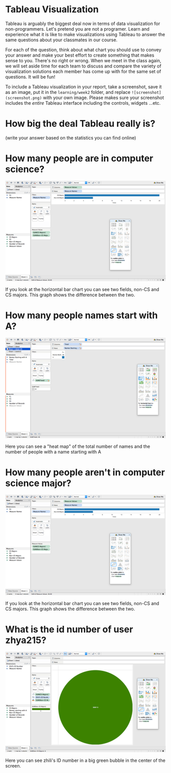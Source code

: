 # Tableau Visualization

Tableau is arguably the biggest deal now in terms of data visualization for non-programmers.
Let's pretend you are not a programer. Learn and experience what it is like to make
visualizations using Tableau to answer the same questions about your classmates in our course.

For each of the question, think about what chart you should use to convey your answer and
make your best effort to create something that makes sense to you. There's no right
or wrong. When we meet in the class again, we will set aside time for each team to discuss
and compare the variety of visualization solutions each member has come up with for the
same set of questions. It will be fun!

To include a Tableau visualization in your report, take a screenshot, save it as an image,
put it in the `learning/week2` folder, and replace `![screenshot](screenshot.png)`  with
your own image. Please makes sure your screenshot includes the _entire_ Tableau interface
including the controls, widgets ...etc.

# How big the deal Tableau really is?

(write your answer based on the statistics you can find online)

# How many people are in computer science?

![screenshot](screenshot1.png)

If you look at the horizontal bar chart you can see two fields, non-CS and CS majors.
This graph shows the difference between the two. 

# How many people names start with A?

![screenshot](names.png)

Here you can see a "heat map" of the total number of names and the number of people with a name
starting with A

# How many people aren't in computer science major?

![screenshot](screenshot1.png)

If you look at the horizontal bar chart you can see two fields, non-CS and CS majors.
This graph shows the difference between the two. 

# What is the id number of user zhya215?

![screenshot](zhili.png)

Here you can see zhili's ID number in a big green bubble in the center of the screen.
